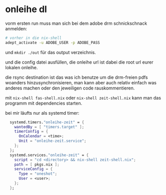 # onleihe dl

vorm ersten run muss man sich bei dem adobe drm schnickschnack anmelden:
```sh
# vorher in die nix-shell
adept_activate -u ADOBE_USER -p ADOBE_PASS
```

und `mkdir ./out` für das output verzeichnis.

und die config datei ausfüllen, die onleihe url ist dabei die root url eurer lokalen onleihe.

die rsync destination ist das was ich benutze um die drm-freien pdfs woanders hinzusynchronisieren,
man kann aber auch relativ einfach was anderes machen oder den jeweiligen code rauskommentieren.

mit `nix-shell fas-shell.nix` oder `nix-shell zeit-shell.nix` kann man das programm mit dependencies starten.

bei mir läufts nur als systemd timer:
```nix
  systemd.timers."onleihe-zeit" = {
    wantedBy = [ "timers.target" ];
    timerConfig = {
      OnCalendar = <time>;
      Unit = "onleihe-zeit.service";
    };
  };
  systemd.services."onleihe-zeit" = {
    script = "cd <directory> && nix-shell zeit-shell.nix";
    path = [ pkgs.nix ];
    serviceConfig = {
      Type = "oneshot";
      User = <user>;
    };
  };
```

